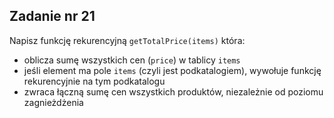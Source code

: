 <!-- _class: time15 -->

## Zadanie nr 21

Napisz funkcję rekurencyjną `getTotalPrice(items)` która:
- oblicza sumę wszystkich cen (`price`) w tablicy `items`
- jeśli element ma pole `items` (czyli jest podkatalogiem), wywołuje funkcję rekurencyjnie na tym podkatalogu
- zwraca łączną sumę cen wszystkich produktów, niezależnie od poziomu zagnieżdżenia